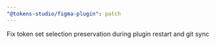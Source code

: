 ```yaml
---
"@tokens-studio/figma-plugin": patch
---
```


Fix token set selection preservation during plugin restart and git sync
